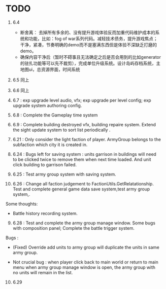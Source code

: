 

# TODO


1. 6.4 
   - 断舍离： 去掉所有多余的、没有提升游戏体验反而加重代码维护成本的系统和功能，比如：fog of war系列代码。减轻技术债务，提升游戏焦点；
干净，紧凑，节奏明确的demo而不是塞满东西但是体验不深缺乏打磨的demo。
   - 确保内容干净后（暂时不碍事且无法确定之后是否会用到的比如generator的驻扎功能等可以先不裁剪），完成单位升级系统。设计岛屿存档系统，主地图ui，总资源界面，时间系统
2. 6.5 同上
3. 6.6 同上
4. 6.7 : exp upgrade level audio, vfx; exp upgrade per level config; exp upgrade system authoring config.
  
6. 6.8 : Complete the Gameplay time system
5. 6.9 : Complete building destroyed vfx, building repaire system. Extend the sight update system to sort list periodically .


6. 6.21 : Only consider the light faction of player. ArmyGroup belongs to the subfaction which city it is created in.

6. 6.24 : Bugs left for saving system : units garrison in buildings will need to be clicked twice to remove them when next time loaded.
And unit click building to garrison failed.

7. 6.25 : Test army group system with saving system.
8. 6.26 : Change all faction judgement to FactionUtils.GetRelatationship. Test and complete general game data save system,test army group system,. 

Some thoughts:
- Battle history recording system.

9. 6.28 : Test and complete the army group manage window. Some bugs with composition panel; Complete the battle trigger system.

Bugs : 

- (Fixed) Override add units to army group will duplicate the units in same army group.

- Not crucial bug : when player click back to main world or return to main menu when army group manage window is open, the army group with no units will remain in the list.

10. 6.29 